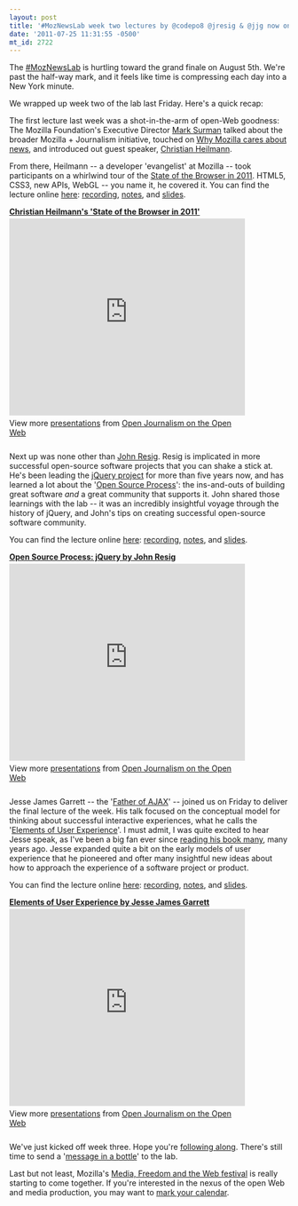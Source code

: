 ```yaml
---
layout: post
title: '#MozNewsLab week two lectures by @codepo8 @jresig & @jjg now online'
date: '2011-07-25 11:31:55 -0500'
mt_id: 2722
---
```


The [#MozNewsLab](http://search.twitter.com/search?q=&tag=MozNewsLab) is hurtling toward the grand finale on August 5th. We're past the half-way mark, and it feels like time is compressing each day into a New York minute.

We wrapped up week two of the lab last Friday. Here's a quick recap:

The first lecture last week was a shot-in-the-arm of open-Web goodness: The Mozilla Foundation's Executive Director [Mark Surman](http://commonspace.wordpress.com/) talked about the broader Mozilla + Journalism initiative, touched on [Why Mozilla cares about news](http://www.slideshare.net/openjournalism/why-does-mozilla-care-about-news), and introduced out guest speaker, [Christian Heilmann](http://wait-till-i.com/).

From there, Heilmann -- a developer 'evangelist' at Mozilla -- took participants on a whirlwind tour of the [State of the Browser in 2011](http://www.slideshare.net/openjournalism/christian-heilmanns-state-of-the-browser-in-2011). HTML5, CSS3, new APIs, WebGL -- you name it, he covered it. You can find the lecture online [here](http://p2pu.org/en/groups/knight-mozilla-learning-lab/content/lecture-no-4-with-chris-heilmann/): [recording](http://ps.ht/n7y6Ol), [notes](http://etherpad.mozilla.com:9000/lecture-four-resources), and [slides](http://www.slideshare.net/openjournalism/christian-heilmanns-state-of-the-browser-in-2011).

<div style="width:425px" id="__ss_8684695"> <strong style="display:block;margin:12px 0 4px"><a href="http://www.slideshare.net/openjournalism/christian-heilmanns-state-of-the-browser-in-2011" title="Christian Heilmann&#39;s &#39;State of the Browser in 2011&#39;" target="_blank">Christian Heilmann&#39;s &#39;State of the Browser in 2011&#39;</a></strong> <iframe src="http://www.slideshare.net/slideshow/embed_code/8684695" width="425" height="355" frameborder="0" marginwidth="0" marginheight="0" scrolling="no"></iframe> <div style="padding:5px 0 12px"> View more <a href="http://www.slideshare.net/" target="_blank">presentations</a> from <a href="http://www.slideshare.net/openjournalism" target="_blank">Open Journalism on the Open Web</a> </div> </div>

Next up was none other than [John Resig](http://ejohn.org/). Resig is implicated in more successful open-source software projects that you can shake a stick at. He's been leading the [jQuery project](http://jquery.com/) for more than five years now, and has learned a lot about the '[Open Source Process](http://www.slideshare.net/openjournalism/open-source-process-jquery-by-john-resig)': the ins-and-outs of building great software _and_ a great community that supports it. John shared those learnings with the lab -- it was an incredibly insightful voyage through the history of jQuery, and John's tips on creating successful open-source software community.

You can find the lecture online [here](http://p2pu.org/en/groups/knight-mozilla-learning-lab/content/lecture-no-5-with-john-resig/): [recording](http://bit.ly/q2FFlo), [notes](http://etherpad.mozilla.com:9000/lecture-five-resources), and [slides](http://etherpad.mozilla.com:9000/lecture-four-resources).

<div style="width:425px" id="__ss_8684698"> <strong style="display:block;margin:12px 0 4px"><a href="http://www.slideshare.net/openjournalism/open-source-process-jquery-by-john-resig" title="Open Source Process: jQuery by John Resig" target="_blank">Open Source Process: jQuery by John Resig</a></strong> <iframe src="http://www.slideshare.net/slideshow/embed_code/8684698" width="425" height="355" frameborder="0" marginwidth="0" marginheight="0" scrolling="no"></iframe> <div style="padding:5px 0 12px"> View more <a href="http://www.slideshare.net/" target="_blank">presentations</a> from <a href="http://www.slideshare.net/openjournalism" target="_blank">Open Journalism on the Open Web</a> </div> </div>

Jesse James Garrett -- the '[Father of AJAX](http://video.google.com/videoplay?docid=-8423589896008260057)' -- joined us on Friday to deliver the final lecture of the week. His talk focused on the conceptual model for thinking about successful interactive experiences, what he calls the '[Elements of User Experience](http://www.jjg.net/elements/)'. I must admit, I was quite excited to hear Jesse speak, as I've been a big fan ever since [reading his book many](http://www.jjg.net/elements/), many years ago. Jesse expanded quite a bit on the early models of user experience that he pioneered and ofter many insightful new ideas about how to approach the experience of a software project or product.

You can find the lecture online [here](http://p2pu.org/en/groups/knight-mozilla-learning-lab/content/lecture-no-6-with-jesse-james-garrett/): [recording](http://ps.ht/qGQ7G7), [notes](http://etherpad.mozilla.com:9000/lecture-six-resources), and [slides](http://www.slideshare.net/openjournalism/elements-of-user-experience-by-jesse-james-garrett).

<div style="width:425px" id="__ss_8684709"> <strong style="display:block;margin:12px 0 4px"><a href="http://www.slideshare.net/openjournalism/elements-of-user-experience-by-jesse-james-garrett" title="Elements of User Experience by Jesse James Garrett" target="_blank">Elements of User Experience by Jesse James Garrett</a></strong> <iframe src="http://www.slideshare.net/slideshow/embed_code/8684709" width="425" height="355" frameborder="0" marginwidth="0" marginheight="0" scrolling="no"></iframe> <div style="padding:5px 0 12px"> View more <a href="http://www.slideshare.net/" target="_blank">presentations</a> from <a href="http://www.slideshare.net/openjournalism" target="_blank">Open Journalism on the Open Web</a> </div> </div>

We've just kicked off week three. Hope you're [following along](http://search.twitter.com/search?q=&tag=MozNewsLab). There's still time to send a '[message in a bottle](http://www.phillipadsmith.com/2011/07/hey-newsrooms-get-your-voices-heard-send-a-message-in-a-bottle-to-the-moznewslab.html)' to the lab.

Last but not least, Mozilla's [Media, Freedom and the Web festival](https://wiki.mozilla.org/Festival2011) is really starting to come together. If you're interested in the nexus of the open Web and media production, you may want to [mark your calendar](https://wiki.mozilla.org/Festival2011).
